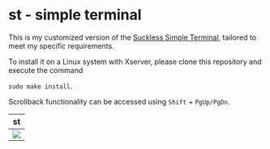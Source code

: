 # st - simple terminal

This is my customized version of the [Suckless Simple Terminal](https://st.suckless.org/), tailored to meet my specific requirements.

To install it on a Linux system with Xserver, please clone this repository and execute the command 

`sudo make install`.

Scrollback functionality can be accessed using `Shift` + `PgUp/PgDn`.

| st |
|--|
| ![](https://i.imgur.com/XnoHRMX.png) |

